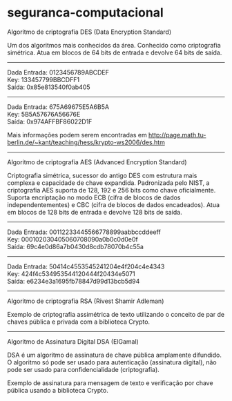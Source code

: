 # seguranca-computacional
Algoritmo de criptografia DES (Data Encryption Standard)

Um dos algoritmos mais conhecidos da área. Conhecido como criptografia simétrica. Atua em blocos de 64 bits de entrada e devolve 64 bits de saída.

-------------
Dada Entrada:   0123456789ABCDEF    
Key:   133457799BBCDFF1    
Saída:   0x85e813540f0ab405

-----------
Dada Entrada:   675A69675E5A6B5A    
Key:   5B5A57676A56676E    
Saída:   0x974AFFBF86022D1F

Mais informações podem serem encontradas em http://page.math.tu-berlin.de/~kant/teaching/hess/krypto-ws2006/des.htm

-------------
Algoritmo de criptografia AES (Advanced Encryption Standard)

Criptografia simétrica, sucessor do antigo DES com estrutura mais complexa e capacidade de chave expandida. Padronizada pelo NIST, a criptografia AES suporta de 128, 192 e 256 bits como chave oficialmente. Suporta encriptação no modo ECB (cifra de blocos de dados independentementes) e CBC (cifra de blocos de dados encadeados). Atua em blocos de 128 bits de entrada e devolve 128 bits de saída.

-------------
Dada Entrada:   00112233445566778899aabbccddeeff    
Key:   000102030405060708090a0b0c0d0e0f    
Saída:   69c4e0d86a7b0430d8cdb78070b4c55a

-----------
Dada Entrada:   50414c4553545241204e4f204c4e4343    
Key:   424f4c534953544120444f20434e5071    
Saída:   e6234e3a1695fb78847d99d13bcb5d94

-------------
Algoritmo de criptografia RSA (Rivest Shamir Adleman)

Exemplo de criptografia assimétrica de texto utilizando o conceito de par de chaves pública e privada com a biblioteca Crypto.

-------------
Algoritmo de Assinatura Digital DSA (ElGamal)

DSA é um algoritmo de assinatura de chave pública amplamente difundido. O algoritmo só pode ser usado para autenticação (assinatura digital), não pode ser usado para confidencialidade (criptografia).

Exemplo de assinatura para mensagem de texto e verificação por chave pública usando a biblioteca Crypto.
